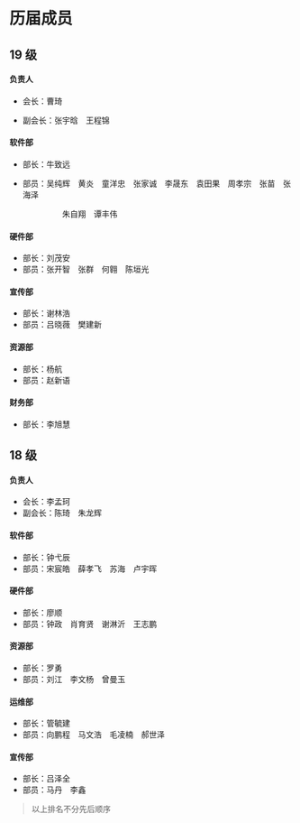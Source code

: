 # 历届成员

## 19 级

#### 负责人

* 会长：曹琦

* 副会长：张宇晗&emsp;王程锦

#### 软件部

* 部长：牛致远

* 部员：吴纯辉&emsp;黄炎&emsp;童洋忠&emsp;张家诚&emsp;李晟东&emsp;袁田果&emsp;周孝宗&emsp;张苗&emsp;张海泽   

  &emsp;&emsp;&emsp;&emsp;&emsp;朱自翔&emsp;谭丰伟

#### 硬件部

* 部长：刘茂安
* 部员：张开智&emsp;张群&emsp;何翱&emsp;陈垣光

#### 宣传部

* 部长：谢林浩
* 部员：吕晓薇&emsp;樊建新

#### 资源部

* 部长：杨航   
* 部员：赵新语

#### 财务部

* 部长：李旭慧

## 18 级

#### 负责人

* 会长：李孟珂
* 副会长：陈琦&emsp;朱龙辉

#### 软件部

* 部长：钟弋辰
* 部员：宋宸皓&emsp;薛孝飞&emsp;苏海&emsp;卢宇晖

#### 硬件部

* 部长：廖顺
* 部员：钟政&emsp;肖育贤&emsp;谢淋沂&emsp;王志鹏

#### 资源部

* 部长：罗勇
* 部员：刘江&emsp;李文杨&emsp;曾曼玉

#### 运维部

* 部长：管毓建
* 部员：向鹏程&emsp;马文浩&emsp;毛凌楠&emsp;郝世泽

#### 宣传部

* 部长：吕泽全
* 部员：马丹&emsp;李鑫

> 以上排名不分先后顺序

